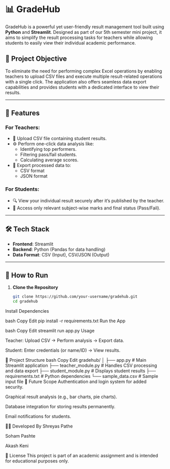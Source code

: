 # 📊 GradeHub

GradeHub is a powerful yet user-friendly result management tool built using **Python** and **Streamlit**. Designed as part of our 5th semester mini project, it aims to simplify the result processing tasks for teachers while allowing students to easily view their individual academic performance.

## 🎯 Project Objective

To eliminate the need for performing complex Excel operations by enabling teachers to upload CSV files and execute multiple result-related operations with a single click. The application also offers seamless data export capabilities and provides students with a dedicated interface to view their results.

---

## 🚀 Features

### For Teachers:
- 🔼 Upload CSV file containing student results.
- ⚙️ Perform one-click data analysis like:
  - Identifying top performers.
  - Filtering pass/fail students.
  - Calculating average scores.
- 💾 Export processed data to:
  - CSV format
  - JSON format

### For Students:
- 🔍 View your individual result securely after it’s published by the teacher.
- 🎯 Access only relevant subject-wise marks and final status (Pass/Fail).

---

## 🛠️ Tech Stack

- **Frontend**: Streamlit
- **Backend**: Python (Pandas for data handling)
- **Data Format**: CSV (Input), CSV/JSON (Output)

---

## 🧪 How to Run

1. **Clone the Repository**
   ```bash
   git clone https://github.com/your-username/gradehub.git
   cd gradehub
Install Dependencies

bash
Copy
Edit
pip install -r requirements.txt
Run the App

bash
Copy
Edit
streamlit run app.py
Usage

Teacher: Upload CSV → Perform analysis → Export data.

Student: Enter credentials (or name/ID) → View results.

📁 Project Structure
bash
Copy
Edit
gradehub/
│
├── app.py              # Main Streamlit application
├── teacher_module.py   # Handles CSV processing and data export
├── student_module.py   # Displays student results
├── requirements.txt    # Python dependencies
└── sample_data.csv     # Sample input file
📌 Future Scope
Authentication and login system for added security.

Graphical result analysis (e.g., bar charts, pie charts).

Database integration for storing results permanently.

Email notifications for students.

👨‍💻 Developed By
Shreyas Pathe

Soham Pashte

Akash Keni

📃 License
This project is part of an academic assignment and is intended for educational purposes only.

